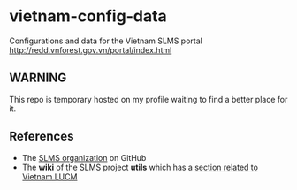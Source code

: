 # vietnam-config-data
Configurations and data for the Vietnam SLMS portal http://redd.vnforest.gov.vn/portal/index.html

## WARNING 
This repo is temporary hosted on my profile waiting to find a better place for it.

## References
* The [SLMS organization](https://github.com/slms4redd) on GitHub 
* The **wiki** of the SLMS project **utils** which has a [section related to Vietnam LUCM](https://github.com/slms4redd/utils/wiki#land-use-change-matrix---vietnam-documentation)
